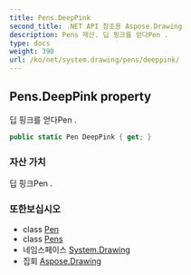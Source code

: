 ```yaml
---
title: Pens.DeepPink
second_title: .NET API 참조용 Aspose.Drawing
description: Pens 재산. 딥 핑크를 얻다Pen .
type: docs
weight: 390
url: /ko/net/system.drawing/pens/deeppink/
---
```

## Pens.DeepPink property

딥 핑크를 얻다Pen .

```csharp
public static Pen DeepPink { get; }
```

### 자산 가치

딥 핑크Pen .

### 또한보십시오

* class [Pen](../../pen/)
* class [Pens](../)
* 네임스페이스 [System.Drawing](../../pens/)
* 집회 [Aspose.Drawing](../../../)


